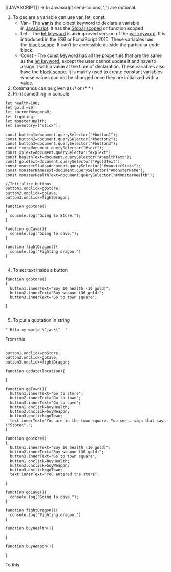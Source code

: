 [[JAVASCRIPT]]
-> In Javascript semi-colons( ';') are optional.
1) To declare a variable can use var, let, const. 
	* Var - The [****var****](https://www.geeksforgeeks.org/javascript-var/) is the oldest keyword to declare a variable in [JavaScript](https://www.geeksforgeeks.org/introduction-to-javascript/). It has the [Global scoped](https://www.geeksforgeeks.org/understanding-variable-scopes-in-javascript/#:~:text=types%20of%20scopes-,Global%20Scope,-%E2%80%93%20Scope%20outside%20the) or function scoped
	* Let - The [let keyword](https://www.geeksforgeeks.org/javascript-let/) is an improved version of the [var keyword](https://www.geeksforgeeks.org/javascript-var/). It is introduced in the ES6 or EcmaScript 2015. These variables has the [block scope](https://www.geeksforgeeks.org/what-are-block-scoped-variables-and-functions-in-es6/). It can’t be accessible outside the particular code block.
	* Const - The [const keyword](https://www.geeksforgeeks.org/javascript-const/) has all the properties that are the same as the [let keyword](https://www.geeksforgeeks.org/javascript-let/), except the user cannot update it and have to assign it with a value at the time of declaration. These variables also have the [block scope](https://www.geeksforgeeks.org/what-are-block-scoped-variables-and-functions-in-es6/). It is mainly used to create constant variables whose values can not be changed once they are initialized with a value.
2)  Commands can be given as // or /* * /
3) Print something in console 
```let xp=0;
let health=100;
let gold =50;
let currentWeapon=0;
let fighting;
let monsterHealth;
let inventory=["stick"];

const button1=document.querySelector("#button1");
const button2=document.querySelector("#button2");
const button3=document.querySelector("#button3");
const text=document.querySelector("#text");
const xpText=document.querySelector("#xpText");
const healthText=document.querySelector("#healthText");
const goldText=document.querySelector("#goldText");
const monsterStats=document.querySelector("#monsterStats");
const monsterNameText=document.querySelector("#monsterName");
const monsterHealthText=document.querySelector("#monsterHealth");

//Initialize buttons
button1.onclick=goStore;
button2.onclick=goCave;
button3.onclick=fightDragon;

function goStore()
{
  console.log("Going to Store.");
}

function goCave(){
  console.log("Going to cave.");
}

function fightDragon(){
  console.log("Fighting dragon.")
}


```
4) To set text inside a button
```
function goStore()
{
  button1.innerText="Buy 10 health (10 gold)";
  button2.innerText="Buy weapon (30 gold)";
  button3.innerText="Go to town square";
  
}


```
5) To put a quotation in string 
```
" Hllo my world \"jack\"  "

```
From this
```

button1.onclick=goStore;
button2.onclick=goCave;
button3.onclick=fightDragon;

function update(location){
  
}

function goTown(){
  button1.innerText="Go to store";
  button2.innerText="Go to town";
  button3.innerText="Go to cave";
  button1.onclick=buyHealth;
  button2.onclick=buyWeapon;
  button3.onclick=goTown;
  text.innerText="You are in the town square. You see a sign that says \"Store\".";
}

function goStore()
{
  button1.innerText="Buy 10 health (10 gold)";
  button2.innerText="Buy weapon (30 gold)";
  button3.innerText="Go to town square";
  button1.onclick=buyHealth;
  button2.onclick=buyWeapon;
  button3.onclick=goTown;
  text.innerText="You entered the store";
  
}

function goCave(){
  console.log("Going to cave.");
}

function fightDragon(){
  console.log("Fighting dragon.")
}

function buyHealth(){
  
}

function buyWeapon(){
  
}

```
To this
```

```
